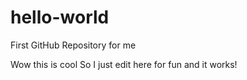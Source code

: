 # hello-world
First GitHub Repository for me

Wow this is cool
So I just edit here for fun and it works!
